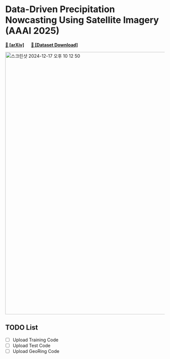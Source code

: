 # Data-Driven Precipitation Nowcasting Using Satellite Imagery (AAAI 2025)

**[📄 [arXiv]](https://arxiv.org/abs/2412.11480)**  &emsp; 
**[💾 [Dataset Download]](https://drive.google.com/drive/folders/1OK1LkE3yRzlsG2Q8IbF_IaSvlpbhCn9N?usp=drive_link)**

<img width="829" alt="스크린샷 2024-12-17 오후 10 12 50" src="https://github.com/user-attachments/assets/f4ac093c-7fb8-4eff-92b1-131c41728581" />

## TODO List
- [ ] Upload Training Code
- [ ] Upload Test Code
- [ ] Upload GeoRing Code

